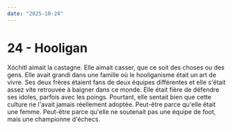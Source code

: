 ```yaml
---
date: "2025-10-24"
---
```

# 24 - Hooligan

Xóchitl aimait la castagne. Elle aimait casser, que ce soit des choses ou des gens. Elle
avait grandi dans une famille où le hooliganisme était un art de vivre. Ses deux frères
étaient fans de deux équipes différentes et elle s'était assez vite retrouvée à baigner
dans ce monde. Elle était fière de défendre ses idoles, parfois avec les poings.
Pourtant, elle sentait bien que cette culture ne l'avait jamais réellement adoptée.
Peut-être parce qu'elle était une femme. Peut-être parce qu'elle ne soutenait pas une
équipe de foot, mais une championne d'échecs.
